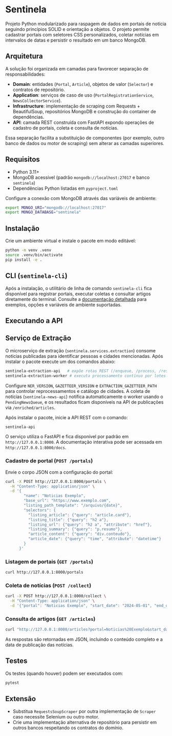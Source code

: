 # Sentinela

Projeto Python modularizado para raspagem de dados em portais de notícia seguindo princípios SOLID e orientação a objetos. O projeto permite cadastrar portais com seletores CSS personalizados, coletar notícias em intervalos de datas e persistir o resultado em um banco MongoDB.

## Arquitetura

A solução foi organizada em camadas para favorecer separação de responsabilidades:

- **Domain**: entidades (`Portal`, `Article`), objetos de valor (`Selector`) e contratos de repositório.
- **Application**: serviços de caso de uso (`PortalRegistrationService`, `NewsCollectorService`).
- **Infrastructure**: implementação de scraping com Requests + BeautifulSoup, repositórios MongoDB e construção do container de dependências.
- **API**: camada REST construída com FastAPI expondo operações de cadastro de portais, coleta e consulta de notícias.

Essa separação facilita a substituição de componentes (por exemplo, outro banco de dados ou motor de scraping) sem alterar as camadas superiores.

## Requisitos

- Python 3.11+
- MongoDB acessível (padrão `mongodb://localhost:27017` e banco `sentinela`)
- Dependências Python listadas em `pyproject.toml`

Configure a conexão com MongoDB através das variáveis de ambiente:

```bash
export MONGO_URI="mongodb://localhost:27017"
export MONGO_DATABASE="sentinela"
```

## Instalação

Crie um ambiente virtual e instale o pacote em modo editável:

```bash
python -m venv .venv
source .venv/bin/activate
pip install -e .
```

## CLI (`sentinela-cli`)

Após a instalação, o utilitário de linha de comando `sentinela-cli` fica disponível para registrar portais, executar coletas e consultar artigos diretamente do terminal. Consulte a [documentação detalhada](docs/cli.md) para exemplos, opções e variáveis de ambiente suportadas.

## Executando a API

## Serviço de Extração

O microserviço de extração (`sentinela.services.extraction`) consome notícias publicadas para identificar pessoas e cidades mencionadas. Após instalar o pacote execute um dos comandos abaixo:

```bash
sentinela-extraction-api   # expõe rotas REST (/enqueue, /process, /results)
sentinela-extraction-worker # executa processamento contínuo por lotes
```

Configure `NER_VERSION`, `GAZETTEER_VERSION` e `EXTRACTION_GAZETTEER_PATH` para controlar reprocessamentos e catálogo de cidades. A coleta de notícias (`sentinela-news-api`) notifica automaticamente o worker usando o `PendingNewsQueue`, e os resultados ficam disponíveis na API de publicações via `/enriched/articles`.


Após instalar o pacote, inicie a API REST com o comando:

```bash
sentinela-api
```

O serviço utiliza o FastAPI e fica disponível por padrão em `http://127.0.0.1:8000`. A documentação interativa pode ser acessada em `http://127.0.0.1:8000/docs`.

### Cadastro de portal (`POST /portals`)

Envie o corpo JSON com a configuração do portal:

```bash
curl -X POST http://127.0.0.1:8000/portals \
  -H "Content-Type: application/json" \
  -d '{
        "name": "Noticias Exemplo",
        "base_url": "https://www.exemplo.com",
        "listing_path_template": "/arquivo/{date}",
        "selectors": {
          "listing_article": {"query": "article.card"},
          "listing_title": {"query": "h2 a"},
          "listing_url": {"query": "h2 a", "attribute": "href"},
          "listing_summary": {"query": "p.resumo"},
          "article_content": {"query": "div.conteudo"},
          "article_date": {"query": "time", "attribute": "datetime"}
        }
      }'
```

### Listagem de portais (`GET /portals`)

```bash
curl http://127.0.0.1:8000/portals
```

### Coleta de notícias (`POST /collect`)

```bash
curl -X POST http://127.0.0.1:8000/collect \
  -H "Content-Type: application/json" \
  -d '{"portal": "Noticias Exemplo", "start_date": "2024-05-01", "end_date": "2024-05-03"}'
```

### Consulta de artigos (`GET /articles`)

```bash
curl "http://127.0.0.1:8000/articles?portal=Noticias%20Exemplo&start_date=2024-05-01&end_date=2024-05-03"
```

As respostas são retornadas em JSON, incluindo o conteúdo completo e a data de publicação das notícias.

## Testes

Os testes (quando houver) podem ser executados com:

```bash
pytest
```

## Extensão

- Substitua `RequestsSoupScraper` por outra implementação de `Scraper` caso necessite Selenium ou outro motor.
- Crie uma implementação alternativa de repositório para persistir em outros bancos respeitando os contratos do domínio.


